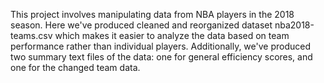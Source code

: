 This project involves manipulating data from NBA players in the 2018 season. Here we've produced cleaned and reorganized dataset nba2018-teams.csv which makes it easier to analyze the data based on team performance rather than individual players. Additionally, we've produced two summary text files of the data: one for general efficiency scores, and one for the changed team data. 
